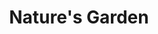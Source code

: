 ---
title: "Nature's Garden"
url: /guayaquil/natures-garden-benjamin-carrion-mora/
shop: alimentación sana
---